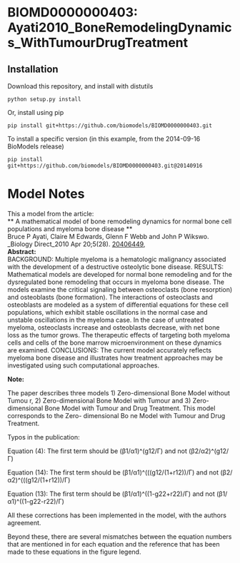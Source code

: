 # BIOMD0000000403: Ayati2010_BoneRemodelingDynamics_WithTumourDrugTreatment

## Installation

Download this repository, and install with distutils

`python setup.py install`

Or, install using pip

`pip install git+https://github.com/biomodels/BIOMD0000000403.git`

To install a specific version (in this example, from the 2014-09-16 BioModels release)

`pip install git+https://github.com/biomodels/BIOMD0000000403.git@20140916`


# Model Notes


This a model from the article:  
** A mathematical model of bone remodeling dynamics for normal bone cell populations and myeloma bone disease **   
Bruce P Ayati, Claire M Edwards, Glenn F Webb and John P Wikswo. _Biology
Direct_2010 Apr 20;5(28).
[20406449](http://www.ncbi.nlm.nih.gov/pubmed/20406449),  
**Abstract:**   
BACKGROUND: Multiple myeloma is a hematologic malignancy associated with the
development of a destructive osteolytic bone disease. RESULTS: Mathematical
models are developed for normal bone remodeling and for the dysregulated bone
remodeling that occurs in myeloma bone disease. The models examine the
critical signaling between osteoclasts (bone resorption) and osteoblasts (bone
formation). The interactions of osteoclasts and osteoblasts are modeled as a
system of differential equations for these cell populations, which exhibit
stable oscillations in the normal case and unstable oscillations in the
myeloma case. In the case of untreated myeloma, osteoclasts increase and
osteoblasts decrease, with net bone loss as the tumor grows. The therapeutic
effects of targeting both myeloma cells and cells of the bone marrow
microenvironment on these dynamics are examined. CONCLUSIONS: The current
model accurately reflects myeloma bone disease and illustrates how treatment
approaches may be investigated using such computational approaches.

**Note:**

The paper describes three models 1) Zero-dimensional Bone Model without Tumou
r, 2) Zero-dimensional Bone Model with Tumour and 3) Zero-dimensional Bone
Model with Tumour and Drug Treatment. This model corresponds to the Zero-
dimensional Bo ne Model with Tumour and Drug Treatment.

Typos in the publication:

Equation (4): The first term should be (β1/α1)^(g12/Γ) and not (β2/α2)^(g12/Γ)

Equation (14): The first term should be (β1/α1)^(((g12/(1+r12))/Γ) and not
(β2/α2)^(((g12/(1+r12))/Γ)

Equation (13): The first term should be (β1/α1)^((1-g22+r22)/Γ) and not
(β1/α1)^((1-g22-r22)/Γ)

All these corrections has been implemented in the model, with the authors
agreement.

Beyond these, there are several mismatches between the equation numbers that
are mentioned in for each equation and the reference that has been made to
these equations in the figure legend.


